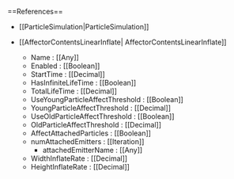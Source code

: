 ==References==
 * [[ParticleSimulation|ParticleSimulation]]

 * [[AffectorContentsLinearInflate| AffectorContentsLinearInflate]]
   * Name : [[Any]]
   * Enabled : [[Boolean]]
   * StartTime : [[Decimal]]
   * HasInfiniteLifeTime : [[Boolean]]
   * TotalLifeTime : [[Decimal]]
   * UseYoungParticleAffectThreshold : [[Boolean]]
   * YoungParticleAffectThreshold : [[Decimal]]
   * UseOldParticleAffectThreshold : [[Boolean]]
   * OldParticleAffectThreshold : [[Decimal]]
   * AffectAttachedParticles : [[Boolean]]
   * numAttachedEmitters : [[Iteration]]
     * attachedEmitterName : [[Any]]
   * WidthInflateRate : [[Decimal]]
   * HeightInflateRate : [[Decimal]]

